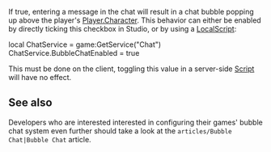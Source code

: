 If true, entering a message in the chat will result in a chat bubble popping up above the player's [Player.Character](https://developer.roblox.com/en-us/api-reference/property/Player/Character). This behavior can either be enabled by directly ticking this checkbox in Studio, or by using a [LocalScript](https://developer.roblox.com/en-us/api-reference/class/LocalScript):

local ChatService = game:GetService("Chat")
ChatService.BubbleChatEnabled = true

This must be done on the client, toggling this value in a server-side [Script](https://developer.roblox.com/en-us/api-reference/class/Script) will have no effect.

See also
--------

Developers who are interested interested in configuring their games' bubble chat system even further should take a look at the `articles/Bubble Chat|Bubble Chat` article.